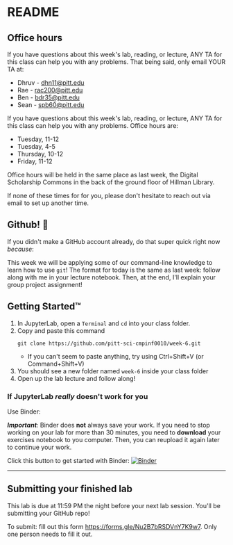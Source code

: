 # README

## Office hours

If you have questions about this week's lab, reading, or lecture, ANY TA for this class can help you with any problems. That being said, only email YOUR TA at:

* Dhruv - dhn11@pitt.edu
* Rae - rac200@pitt.edu
* Ben - bdr35@pitt.edu
* Sean - spb60@pitt.edu

If you have questions about this week's lab, reading, or lecture, ANY TA for this class can help you with any problems. Office hours are:

* Tuesday, 11-12
* Tuesday, 4-5
* Thursday, 10-12
* Friday, 11-12

Office hours will be held in the same place as last week, the Digital Scholarship Commons in the back of the ground floor of Hillman Library.

If none of these times for for you, please don't hesitate to reach out via email to set up another time.

## Github! :tada:

If you didn't make a GitHub account already, do that super quick right now _because_:

This week we will be applying some of our command-line knowledge to learn how to use `git`! The format for today is the same as last week: follow along with me in your lecture notebook. Then, at the end, I'll explain your group project assignment!


## Getting Started™

1. In JupyterLab, open a `Terminal` and `cd` into your class folder.
2. Copy and paste this command
    ```
    git clone https://github.com/pitt-sci-cmpinf0010/week-6.git
    ```
    - If you can't seem to paste anything, try using Ctrl+Shift+V (or Command+Shift+V)
3. You should see a new folder named `week-6` inside your class folder
4. Open up the lab lecture and follow along!

### If JupyterLab _really_ doesn't work for you

Use Binder:

_**Important**:_ Binder does **not** always save your work. If you need to stop working on your lab for more than 30 minutes, you need to **download** your exercises notebook to you computer. Then, you can reupload it again later to continue your work.

Click this button to get started with Binder:
[![Binder](https://mybinder.org/badge_logo.svg)](https://mybinder.org/v2/gh/pitt-sci-cmpinf0010/week-6/master?urlpath=lab)

---

## Submitting your finished lab

This lab is due at 11:59 PM the night before your next lab session. You'll be submitting your GitHub repo!

To submit: fill out this form https://forms.gle/Nu2B7bRSDVnY7K9w7. Only one person needs to fill it out.